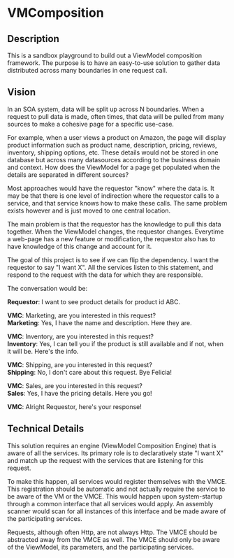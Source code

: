 ﻿# VMComposition

## Description
This is a sandbox playground to build out a ViewModel composition framework.  The purpose is to have an easy-to-use solution to gather data distributed across many boundaries in one request call.

## Vision
In an SOA system, data will be split up across N boundaries.  When a request to pull data is made, often times, that data will be pulled from many sources to make a cohesive page for a specific use-case.

For example, when a user views a product on Amazon, the page will display product information such as product name, description, pricing, reviews, inventory, shipping options, etc.  These details would not be stored in one database but across many datasources according to the business domain and context.  How does the ViewModel for a page get populated when the details are separated in different sources?  

Most approaches would have the requestor "know" where the data is.  It may be that there is one level of indirection where the requestor calls to a service, and that service knows how to make these calls.  The same problem exists however and is just moved to one central location.

The main problem is that the requestor has the knowledge to pull this data together.  When the ViewModel changes, the requestor changes.  Everytime a web-page has a new feature or modification, the requestor also has to have knowledge of this change and account for it.  

The goal of this project is to see if we can flip the dependency.  I want the requestor to say "I want X".  All the services listen to this statement, and respond to the request with the data for which they are responsible.

The conversation would be: 

**Requestor**: I want to see product details for product id ABC.

**VMC**: Marketing, are you interested in this request?  
**Marketing**: Yes, I have the name and description.  Here they are.

**VMC**: Inventory, are you interested in this request?  
**Inventory**: Yes, I can tell you if the product is still available and if not, when it will be.  Here's the info.

**VMC**: Shipping, are you interested in this request?  
**Shipping**: No, I don't care about this request.  Bye Felicia!

**VMC**: Sales, are you interested in this request?  
**Sales**: Yes, I have the pricing details.  Here you go!

**VMC**: Alright Requestor, here's your response!


## Technical Details

This solution requires an engine (ViewModel Composition Engine) that is aware of all the services.  Its primary role is to declaratively state "I want X" and match up the request with the services that are listening for this request.  

To make this happen, all services would register themselves with the VMCE.  This registration should be automatic and not actually require the service to be aware of the VM or the VMCE.  This would happen upon system-startup through a common interface that all services would apply.  An assembly scanner would scan for all instances of this interface and be made aware of the participating services.

Requests, although often Http, are not always Http.  The VMCE should be abstracted away from the VMCE as well.  The VMCE should only be aware of the ViewModel, its parameters, and the participating services.  
